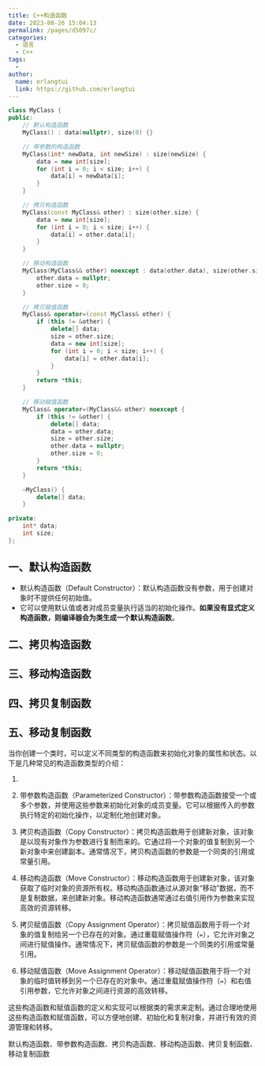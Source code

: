```yaml
---
title: C++构造函数
date: 2023-08-26 15:04:13
permalink: /pages/d5097c/
categories:
  - 语言
  - C++
tags:
  - 
author: 
  name: erlangtui
  link: https://github.com/erlangtui
---
```


```cpp
class MyClass {
public:
    // 默认构造函数
    MyClass() : data(nullptr), size(0) {}

    // 带参数的构造函数
    MyClass(int* newData, int newSize) : size(newSize) {
        data = new int[size];
        for (int i = 0; i < size; i++) {
            data[i] = newData[i];
        }
    }

    // 拷贝构造函数
    MyClass(const MyClass& other) : size(other.size) {
        data = new int[size];
        for (int i = 0; i < size; i++) {
            data[i] = other.data[i];
        }
    }

    // 移动构造函数
    MyClass(MyClass&& other) noexcept : data(other.data), size(other.size) {
        other.data = nullptr;
        other.size = 0;
    }

    // 拷贝赋值函数
    MyClass& operator=(const MyClass& other) {
        if (this != &other) {
            delete[] data;
            size = other.size;
            data = new int[size];
            for (int i = 0; i < size; i++) {
                data[i] = other.data[i];
            }
        }
        return *this;
    }

    // 移动赋值函数
    MyClass& operator=(MyClass&& other) noexcept {
        if (this != &other) {
            delete[] data;
            data = other.data;
            size = other.size;
            other.data = nullptr;
            other.size = 0;
        }
        return *this;
    }

    ~MyClass() {
        delete[] data;
    }

private:
    int* data;
    int size;
};

```

## 一、默认构造函数
* 默认构造函数（Default Constructor）：默认构造函数没有参数，用于创建对象时不提供任何初始值。
* 它可以使用默认值或者对成员变量执行适当的初始化操作。**如果没有显式定义构造函数，则编译器会为类生成一个默认构造函数**。


## 二、拷贝构造函数

## 三、移动构造函数

## 四、拷贝复制函数

## 五、移动复制函数

当你创建一个类时，可以定义不同类型的构造函数来初始化对象的属性和状态。以下是几种常见的构造函数类型的介绍：

1. 
2. 带参数构造函数（Parameterized Constructor）：带参数构造函数接受一个或多个参数，并使用这些参数来初始化对象的成员变量。它可以根据传入的参数执行特定的初始化操作，以定制化地创建对象。

3. 拷贝构造函数（Copy Constructor）：拷贝构造函数用于创建新对象，该对象是以现有对象作为参数进行复制而来的。它通过将一个对象的值复制到另一个新对象中来创建副本。通常情况下，拷贝构造函数的参数是一个同类的引用或常量引用。

4. 移动构造函数（Move Constructor）：移动构造函数用于创建新对象，该对象获取了临时对象的资源所有权。移动构造函数通过从源对象“移动”数据，而不是复制数据，来创建新对象。移动构造函数通常通过右值引用作为参数来实现高效的资源转移。

5. 拷贝赋值函数（Copy Assignment Operator）：拷贝赋值函数用于将一个对象的值复制给另一个已存在的对象。通过重载赋值操作符（`=`），它允许对象之间进行赋值操作。通常情况下，拷贝赋值函数的参数是一个同类的引用或常量引用。

6. 移动赋值函数（Move Assignment Operator）：移动赋值函数用于将一个对象的临时值转移到另一个已存在的对象中。通过重载赋值操作符（`=`）和右值引用参数，它允许对象之间进行资源的高效转移。

这些构造函数和赋值函数的定义和实现可以根据类的需求来定制。通过合理地使用这些构造函数和赋值函数，可以方便地创建、初始化和复制对象，并进行有效的资源管理和转移。

默认构造函数、带参数构造函数、拷贝构造函数、移动构造函数、拷贝复制函数、移动复制函数